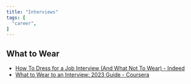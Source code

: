 ```yaml
---
title: "Interviews"
tags: [
  "career",
]
---
```


## What to Wear

- [How To Dress for a Job Interview (And What Not To Wear) - Indeed](https://www.indeed.com/career-advice/interviewing/how-to-dress-for-a-job-interview)
- [What to Wear to an Interview: 2023 Guide - Coursera](https://www.indeed.com/career-advice/interviewing/how-to-dress-for-a-job-interview)
